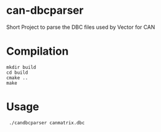 can-dbcparser
=============

Short Project to parse the DBC files used by Vector for CAN

# Compilation

```
mkdir build
cd build
cmake ..
make
```

# Usage

```
 ./candbcparser canmatrix.dbc
 ```
